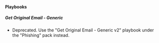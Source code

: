 
#### Playbooks
##### Get Original Email - Generic
- Deprecated. Use the "Get Original Email - Generic v2" playbook under the "Phishing" pack instead.

